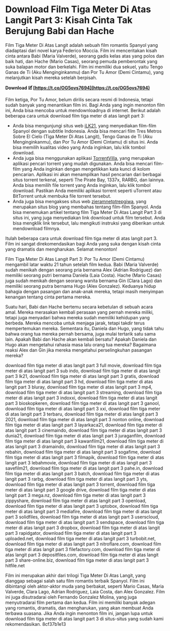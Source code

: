 # Download Film Tiga Meter Di Atas Langit Part 3: Kisah Cinta Tak Berujung Babi dan Hache
 
Film Tiga Meter Di Atas Langit adalah sebuah film romantis Spanyol yang diadaptasi dari novel karya Federico Moccia. Film ini menceritakan kisah cinta antara Babi (Maria Valverde), seorang gadis kelas atas yang polos dan baik hati, dan Hache (Mario Casas), seorang pemuda pemberontak yang suka balapan motor dan berkelahi. Film ini memiliki dua sekuel, yaitu Tengo Ganas de Ti (Aku Menginginkanmu) dan Por Tu Amor (Demi Cintamu), yang melanjutkan kisah mereka setelah berpisah.
 
**Download 🗹 [https://t.co/OG5ovs7694](https://t.co/OG5ovs7694)**


 
Film ketiga, Por Tu Amor, belum dirilis secara resmi di Indonesia, tetapi sudah banyak yang menantikan film ini. Bagi Anda yang ingin menonton film ini, Anda bisa mencoba untuk mendownloadnya di internet. Berikut adalah beberapa cara untuk download film tiga meter di atas langit part 3:
 
- Anda bisa mengunjungi situs web [iLK21](https://37.49.229.132/three-steps-heaven-2010/), yang menyediakan film-film Spanyol dengan subtitle Indonesia. Anda bisa mencari film Tres Metros Sobre El Cielo (Tiga Meter Di Atas Langit), Tengo Ganas de Ti (Aku Menginginkanmu), dan Por Tu Amor (Demi Cintamu) di situs ini. Anda bisa memilih kualitas video yang Anda inginkan, lalu klik tombol download.
- Anda juga bisa menggunakan aplikasi [TorrentVilla](https://play.google.com/store/apps/details?id=com.torrentvilla.torrentvilla&hl=en&gl=US), yang merupakan aplikasi pencari torrent yang mudah digunakan. Anda bisa mencari film-film yang Anda inginkan dengan mengetikkan kata kunci di kolom pencarian. Aplikasi ini akan menampilkan hasil pencarian dari berbagai situs torrent terkenal, seperti The Pirate Bay, 1337x, RARBG, dan lainnya. Anda bisa memilih file torrent yang Anda inginkan, lalu klik tombol download. Pastikan Anda memiliki aplikasi torrent seperti uTorrent atau BitTorrent untuk membuka file torrent tersebut.
- Anda juga bisa mengakses situs web [zieramnetptrepgiwa](https://zieramnetptrepgiwa.wixsite.com/noneswawins/post/download-film-3-meter-diatas-langit-seri-30), yang merupakan situs blog yang membahas tentang film-film Spanyol. Anda bisa menemukan artikel tentang film Tiga Meter Di Atas Langit Part 3 di situs ini, yang juga menyediakan link download untuk film tersebut. Anda bisa mengklik link tersebut, lalu mengikuti instruksi yang diberikan untuk mendownload filmnya.

Itulah beberapa cara untuk download film tiga meter di atas langit part 3. Film ini sangat direkomendasikan bagi Anda yang suka dengan kisah cinta yang dramatis dan mengharukan. Selamat menonton!
  
Film Tiga Meter Di Atas Langit Part 3: Por Tu Amor (Demi Cintamu) mengambil latar waktu 21 tahun setelah film kedua. Babi (Maria Valverde) sudah menikah dengan seorang pria bernama Alex (Adrian Rodriguez) dan memiliki seorang putri bernama Daniela (Laia Costa). Hache (Mario Casas) juga sudah menikah dengan seorang wanita bernama Gin (Clara Lago) dan memiliki seorang putra bernama Hugo (Alex Gonzalez). Keduanya hidup bahagia dengan pasangan dan anak-anak mereka, tetapi masih menyimpan kenangan tentang cinta pertama mereka.
 
Suatu hari, Babi dan Hache bertemu secara kebetulan di sebuah acara amal. Mereka merasakan kembali perasaan yang pernah mereka miliki, tetapi juga menyadari bahwa mereka sudah memiliki kehidupan yang berbeda. Mereka mencoba untuk menjaga jarak, tetapi takdir terus mempertemukan mereka. Sementara itu, Daniela dan Hugo, yang tidak tahu bahwa orang tua mereka pernah bersama, juga mulai tertarik satu sama lain. Apakah Babi dan Hache akan kembali bersatu? Apakah Daniela dan Hugo akan mengetahui rahasia masa lalu orang tua mereka? Bagaimana reaksi Alex dan Gin jika mereka mengetahui perselingkuhan pasangan mereka?
 
download film tiga meter di atas langit part 3 full movie,  download film tiga meter di atas langit part 3 sub indo,  download film tiga meter di atas langit part 3 lk21,  download film tiga meter di atas langit part 3 gratis,  download film tiga meter di atas langit part 3 hd,  download film tiga meter di atas langit part 3 bluray,  download film tiga meter di atas langit part 3 mp4,  download film tiga meter di atas langit part 3 streaming,  download film tiga meter di atas langit part 3 indoxxi,  download film tiga meter di atas langit part 3 bioskopkeren,  download film tiga meter di atas langit part 3 ganool,  download film tiga meter di atas langit part 3 xxi,  download film tiga meter di atas langit part 3 terbaru,  download film tiga meter di atas langit part 3 2021,  download film tiga meter di atas langit part 3 nonton online,  download film tiga meter di atas langit part 3 layarkaca21,  download film tiga meter di atas langit part 3 cinemaindo,  download film tiga meter di atas langit part 3 dunia21,  download film tiga meter di atas langit part 3 juraganfilm,  download film tiga meter di atas langit part 3 kawanfilm21,  download film tiga meter di atas langit part 3 dramaindo,  download film tiga meter di atas langit part 3 rebahin,  download film tiga meter di atas langit part 3 sogafime,  download film tiga meter di atas langit part 3 filmapik,  download film tiga meter di atas langit part 3 lebahmovie,  download film tiga meter di atas langit part 3 savefilm21,  download film tiga meter di atas langit part 3 pahe.in,  download film tiga meter di atas langit part 3 batch,  download film tiga meter di atas langit part 3 rarbg,  download film tiga meter di atas langit part 3 yts,  download film tiga meter di atas langit part 3 torrent,  download film tiga meter di atas langit part 3 google drive,  download film tiga meter di atas langit part 3 mega.nz,  download film tiga meter di atas langit part 3 zippyshare,  download film tiga meter di atas langit part 3 openload,  download film tiga meter di atas langit part 3 uptobox,  download film tiga meter di atas langit part 3 mediafire,  download film tiga meter di atas langit part 3 solidfiles,  download film tiga meter di atas langit part 3 userscloud,  download film tiga meter di atas langit part 3 sendspace,  download film tiga meter di atas langit part 3 dropbox,  download film tiga meter di atas langit part 3 rapidgator,  download film tiga meter di atas langit part 3 uploaded.net,  download film tiga meter di atas langit part 3 turbobit.net,  download film tiga meter di atas langit part 3 nitroflare.com,  download film tiga meter di atas langit part 3 filefactory.com,  download film tiga meter di atas langit part 3 depositfiles.com,  download film tiga meter di atas langit part 3 share-online.biz,  download film tiga meter di atas langit part 3 hitfile.net
 
Film ini merupakan akhir dari trilogi Tiga Meter Di Atas Langit, yang dianggap sebagai salah satu film romantis terbaik Spanyol. Film ini dibintangi oleh aktor-aktor muda yang berbakat, seperti Mario Casas, Maria Valverde, Clara Lago, Adrian Rodriguez, Laia Costa, dan Alex Gonzalez. Film ini juga disutradarai oleh Fernando Gonzalez Molina, yang juga menyutradarai film pertama dan kedua. Film ini memiliki banyak adegan yang romantis, dramatis, dan mengharukan, yang akan membuat Anda terbawa suasana. Jika Anda ingin menonton film ini, jangan lupa untuk download film tiga meter di atas langit part 3 di situs-situs yang sudah kami rekomendasikan.
 8cf37b1e13
 
